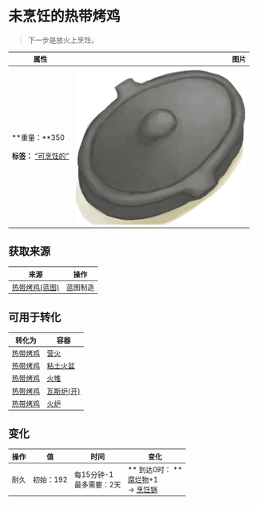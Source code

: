 # 未烹饪的热带烤鸡  
> 下一步是放火上烹饪。  
  
  属性  |   图片   
 ----  |  ----:   
 **重量：**350<br><br>**标签：**	[“可烹饪的”](tag_Cookable.md)  |  ![](Sprite/CookingPotClosed.png)   
  
## 获取来源  
来源  |  操作  
----  |  ----  
[热带烤鸡(蓝图)](Bp_IslandChicken.md)  |  蓝图制造  
## 可用于转化  
转化为  |  容器  
----  |  ----  
[热带烤鸡](IslandChicken.md)  |  [营火](Campfire.md)  
[热带烤鸡](IslandChicken.md)  |  [粘土火盆](ClayFirePit.md)  
[热带烤鸡](IslandChicken.md)  |  [火堆](Fire.md)  
[热带烤鸡](IslandChicken.md)  |  [瓦斯炉(开)](GasCookerOn.md)  
[热带烤鸡](IslandChicken.md)  |  [火炉](Stove.md)  
## 变化   
操作  |  值  |  时间  |  变化  
----  |  ----  |  ----  |  ----  
耐久  |  初始：192  |  每15分钟-1<br>最多需要：2天  |  ** 到达0时： **<br>[腐烂物](RottenRemains.md)+1 <br>→ [烹饪锅](CookingPot.md)  
